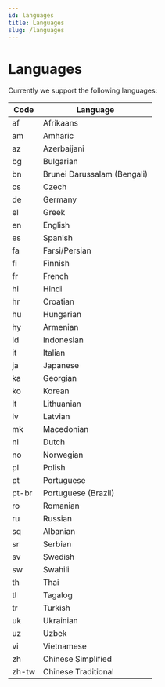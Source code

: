 ```yaml
---
id: languages
title: Languages
slug: /languages
---
```


# Languages

Currently we support the following languages:

| Code  | Language                    |
| ----- | --------------------------- |
| af    | Afrikaans                   |
| am    | Amharic                     |
| az    | Azerbaijani                 |
| bg    | Bulgarian                   |
| bn    | Brunei Darussalam (Bengali) |
| cs    | Czech                       |
| de    | Germany                     |
| el    | Greek                       |
| en    | English                     |
| es    | Spanish                     |
| fa    | Farsi/Persian               |
| fi    | Finnish                     |
| fr    | French                      |
| hi    | Hindi                       |
| hr    | Croatian                    |
| hu    | Hungarian                   |
| hy    | Armenian                    |
| id    | Indonesian                  |
| it    | Italian                     |
| ja    | Japanese                    |
| ka    | Georgian                    |
| ko    | Korean                      |
| lt    | Lithuanian                  |
| lv    | Latvian                     |
| mk    | Macedonian                  |
| nl    | Dutch                       |
| no    | Norwegian                   |
| pl    | Polish                      |
| pt    | Portuguese                  |
| pt-br | Portuguese (Brazil)         |
| ro    | Romanian                    |
| ru    | Russian                     |
| sq    | Albanian                    |
| sr    | Serbian                     |
| sv    | Swedish                     |
| sw    | Swahili                     |
| th    | Thai                        |
| tl    | Tagalog                     |
| tr    | Turkish                     |
| uk    | Ukrainian                   |
| uz    | Uzbek                       |
| vi    | Vietnamese                  |
| zh    | Chinese Simplified          |
| zh-tw | Chinese Traditional         |
